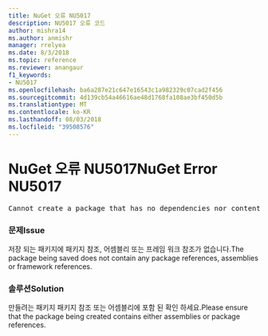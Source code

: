 ```yaml
---
title: NuGet 오류 NU5017
description: NU5017 오류 코드
author: mishra14
ms.author: anmishr
manager: rrelyea
ms.date: 8/3/2018
ms.topic: reference
ms.reviewer: anangaur
f1_keywords:
- NU5017
ms.openlocfilehash: ba6a287e21c647e16543c1a982329c07cad2f456
ms.sourcegitcommit: 4d139cb54a46616ae48d1768fa108ae3bf450d5b
ms.translationtype: MT
ms.contentlocale: ko-KR
ms.lasthandoff: 08/03/2018
ms.locfileid: "39508576"
---
```

# <a name="nuget-error-nu5017"></a><span data-ttu-id="3e1ea-103">NuGet 오류 NU5017</span><span class="sxs-lookup"><span data-stu-id="3e1ea-103">NuGet Error NU5017</span></span>
<pre>Cannot create a package that has no dependencies nor content.</pre>

### <a name="issue"></a><span data-ttu-id="3e1ea-104">문제</span><span class="sxs-lookup"><span data-stu-id="3e1ea-104">Issue</span></span>

<span data-ttu-id="3e1ea-105">저장 되는 패키지에 패키지 참조, 어셈블리 또는 프레임 워크 참조가 없습니다.</span><span class="sxs-lookup"><span data-stu-id="3e1ea-105">The package being saved does not contain any package references, assemblies or framework references.</span></span>


### <a name="solution"></a><span data-ttu-id="3e1ea-106">솔루션</span><span class="sxs-lookup"><span data-stu-id="3e1ea-106">Solution</span></span>

<span data-ttu-id="3e1ea-107">만들려는 패키지 패키지 참조 또는 어셈블리에 포함 된 확인 하세요.</span><span class="sxs-lookup"><span data-stu-id="3e1ea-107">Please ensure that the package being created contains either assemblies or package references.</span></span>

